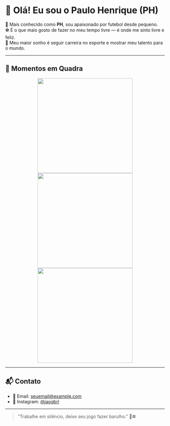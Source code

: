# 👋 Olá! Eu sou o Paulo Henrique (PH)

🎯 Mais conhecido como **PH**, sou apaixonado por futebol desde pequeno.  
⚽ É o que mais gosto de fazer no meu tempo livre — é onde me sinto livre e feliz.  
💭 Meu maior sonho é seguir carreira no esporte e mostrar meu talento para o mundo.

---

## 📸 Momentos em Quadra

<div align="center">
  <img src="blob:https://web.whatsapp.com/61484fa3-ed64-414e-9ba5-acf76b55c5c9.jpg" width="300" />
  <img src="jogo2.jpg" width="300" />
  <img src="jogo3.jpg" width="300" />
</div>

---

## 📬 Contato

- 📧 Email: seuemail@example.com  
- 📱 Instagram: [@jaogbrl](https://instagram.com/jaogbrl)

---

> “Trabalhe em silêncio, deixe seu jogo fazer barulho.” 🎯⚽
